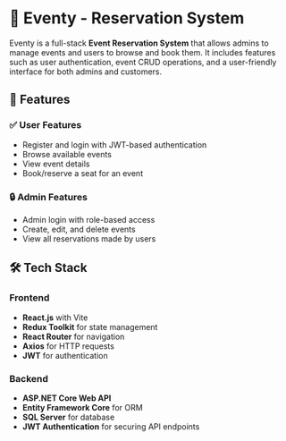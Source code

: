 # 🎫 Eventy - Reservation System

Eventy is a full-stack **Event Reservation System** that allows admins to manage events and users to browse and book them. It includes features such as user authentication, event CRUD operations, and a user-friendly interface for both admins and customers.

## 🚀 Features

### ✅ User Features
- Register and login with JWT-based authentication
- Browse available events
- View event details
- Book/reserve a seat for an event

### 🔒 Admin Features
- Admin login with role-based access
- Create, edit, and delete events
- View all reservations made by users

## 🛠️ Tech Stack

### Frontend
- **React.js** with Vite
- **Redux Toolkit** for state management
- **React Router** for navigation
- **Axios** for HTTP requests
- **JWT** for authentication

### Backend
- **ASP.NET Core Web API**
- **Entity Framework Core** for ORM
- **SQL Server** for database
- **JWT Authentication** for securing API endpoints

